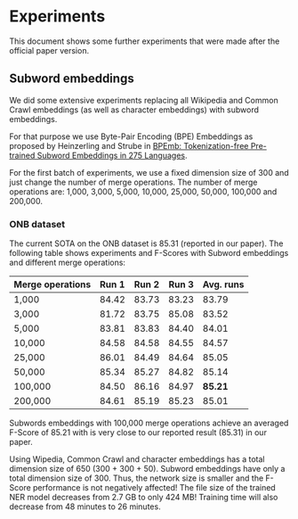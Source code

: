 # Experiments

This document shows some further experiments that were made after the official
paper version.

## Subword embeddings

We did some extensive experiments replacing all Wikipedia and Common Crawl
embeddings (as well as character embeddings) with subword embeddings.

For that purpose we use Byte-Pair Encoding (BPE) Embeddings as proposed by
Heinzerling and Strube in
[BPEmb: Tokenization-free Pre-trained Subword Embeddings in 275 Languages](https://arxiv.org/abs/1710.02187).

For the first batch of experiments, we use a fixed dimension size of 300 and
just change the number of merge operations. The number of merge operations are:
1,000, 3,000, 5,000, 10,000, 25,000, 50,000, 100,000 and 200,000.

### ONB dataset

The current SOTA on the ONB dataset is 85.31 (reported in our paper).
The following table shows experiments and F-Scores with Subword embeddings
and different merge operations:

| Merge operations | Run 1 | Run 2 | Run 3 | Avg. runs
| ---------------- | ----- | ----- | ----- | ---------
|   1,000          | 84.42 | 83.73 | 83.23 | 83.79
|   3,000          | 81.72 | 83.75 | 85.08 | 83.52
|   5,000          | 83.81 | 83.83 | 84.40 | 84.01
|  10,000          | 84.58 | 84.58 | 84.55 | 84.57
|  25,000          | 86.01 | 84.49 | 84.64 | 85.05
|  50,000          | 85.34 | 85.27 | 84.82 | 85.14
| 100,000          | 84.50 | 86.16 | 84.97 | **85.21**
| 200,000          | 84.61 | 85.19 | 85.23 | 85.01

Subwords embeddings with 100,000 merge operations achieve an averaged F-Score
of 85.21 with is very close to our reported result (85.31) in our paper.

Using Wipedia, Common Crawl and character embeddings has a total dimension size
of 650 (300 + 300 + 50). Subword embeddings have only a total dimension
size of 300. Thus, the network size is smaller and the F-Score performance is
not negatively affected! The file size of the trained NER model decreases from
2.7 GB to only 424 MB! Training time will also decrease from 48 minutes to
26 minutes.
